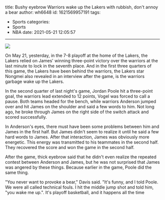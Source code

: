 title: Bushy eyebrow  Warriors wake up the Lakers with rubbish, don't annoy a bear
author: wh6648
id: 1621569957191
tags: 
- Sports
categories: 
- Sports
- NBA
date: 2021-05-21 12:05:57
---
![](https://p4.itc.cn/q_70/images01/20210521/00e275ba47c44a5993faeb28b7cf4ada.jpeg)


On May 21, yesterday, in the 7-8 playoff at the home of the Lakers, the Lakers relied on James' winning three-point victory over the warriors at the last minute to lock in the seventh place. And in the first three quarters of this game, the Lakers have been behind the warriors, the Lakers star Nongmei also revealed in an interview after the game, is the warriors garbage wake up the Lakers.

In the second quarter of last night's game, Jordan Poole hit a three-point goal, the warriors lead extended to 12 points, Vogel was forced to call a pause. Both teams headed for the bench, while warriors Anderson jumped over and hit James on the shoulder and said a few words to him. Not long ago, he broke through James on the right side of the switch attack and scored successfully.

In Anderson's eyes, there must have been some problems between him and James in the first half. But James didn't seem to realize it until he said a few hard words to James. After that interaction, James was obviously more energetic. This energy was transmitted to his teammates in the second half. They recovered the score and won the game in the second half.

After the game, thick eyebrow said that he didn't even realize the repeated contest between Anderson and James, but he was not surprised that James was angered by these things. Because earlier in the game, Poole did the same thing.

"You never want to provoke a bear," Davis said. "It's funny, and I told Poole. We were all called technical fouls. I hit the middle jump shot and told him, "you wake me up.". It's playoff basketball, and it happens all the time

